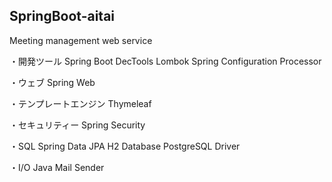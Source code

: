 ## SpringBoot-aitai
Meeting management web service

・開発ツール
Spring Boot DecTools
Lombok
Spring Configuration Processor

・ウェブ
Spring Web

・テンプレートエンジン
Thymeleaf

・セキュリティー
Spring Security

・SQL
Spring Data JPA
H2 Database
PostgreSQL Driver

・I/O
Java Mail Sender
